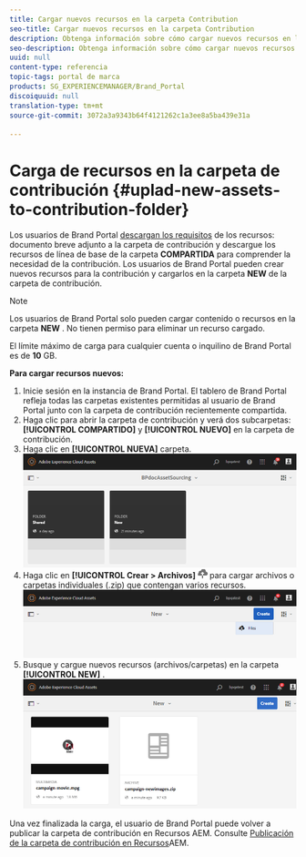 ```yaml
---
title: Cargar nuevos recursos en la carpeta Contribution
seo-title: Cargar nuevos recursos en la carpeta Contribution
description: Obtenga información sobre cómo cargar nuevos recursos en la carpeta de contribución de Brand Portal.
seo-description: Obtenga información sobre cómo cargar nuevos recursos en la carpeta de contribución de Brand Portal.
uuid: null
content-type: referencia
topic-tags: portal de marca
products: SG_EXPERIENCEMANAGER/Brand_Portal
discoiquuid: null
translation-type: tm+mt
source-git-commit: 3072a3a9343b64f4121262c1a3ee8a5ba439e31a

---
```



# Carga de recursos en la carpeta de contribución {#uplad-new-assets-to-contribution-folder}

Los usuarios de Brand Portal [descargan los requisitos](brand-portal-download-asset-requirements.md) de los recursos: documento breve adjunto a la carpeta de contribución y descargue los recursos de línea de base de la carpeta **COMPARTIDA** para comprender la necesidad de la contribución.
Los usuarios de Brand Portal pueden crear nuevos recursos para la contribución y cargarlos en la carpeta **NEW** de la carpeta de contribución.

>[!NOTE]
>
>Los usuarios de Brand Portal solo pueden cargar contenido o recursos en la carpeta **NEW** . No tienen permiso para eliminar un recurso cargado.
>
>El límite máximo de carga para cualquier cuenta o inquilino de Brand Portal es de **10** GB.


**Para cargar recursos nuevos:**

1. Inicie sesión en la instancia de Brand Portal.
El tablero de Brand Portal refleja todas las carpetas existentes permitidas al usuario de Brand Portal junto con la carpeta de contribución recientemente compartida.
1. Haga clic para abrir la carpeta de contribución y verá dos subcarpetas:**[!UICONTROL COMPARTIDO]** y **[!UICONTROL NUEVO]** en la carpeta de contribución.
1. Haga clic en **[!UICONTROL NUEVA]** carpeta.
   ![](assets/upload-new-assets1.png)
1. Haga clic en **[!UICONTROL Crear &gt; Archivos]** ![](assets/upload.png) para cargar archivos o carpetas individuales (.zip) que contengan varios recursos.
   ![](assets/upload-new-assets2.png)
1. Busque y cargue nuevos recursos (archivos/carpetas) en la carpeta **[!UICONTROL NEW]** .
   ![](assets/upload-new-assets3.png)

Una vez finalizada la carga, el usuario de Brand Portal puede volver a publicar la carpeta de contribución en Recursos AEM. Consulte [Publicación de la carpeta de contribución en Recursos](brand-portal-publish-contribution-folder-to-aem-assets.md)AEM.